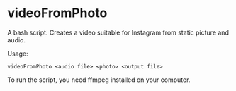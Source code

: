 # videoFromPhoto 

A bash script.
Creates a video suitable for Instagram from static picture and audio.

Usage:

```
videoFromPhoto <audio file> <photo> <output file>
```

To run the script, you need ffmpeg installed on your computer.

